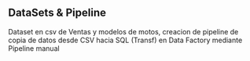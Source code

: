## DataSets & Pipeline 

Dataset en csv de Ventas y modelos de motos, creacion de pipeline de copia de datos desde CSV hacia SQL (Transf) en Data Factory mediante Pipeline manual
